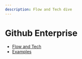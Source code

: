 ```yaml
---
description: Flow and Tech dive
---
```


# Github Enterprise

* [Flow and Tech](github-enterprise-flow-and-tech.md)
* [Examples](github-enterprise-examples.md)
